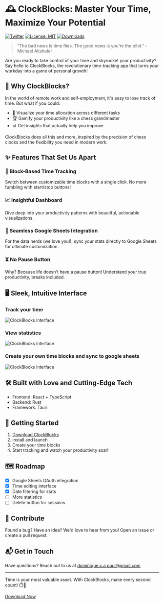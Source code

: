 # 🕰️ ClockBlocks: Master Your Time, Maximize Your Potential

[![Twitter](https://img.shields.io/twitter/follow/dominiquecapaul.svg?style=social)](https://twitter.com/dominiquecapaul)
[![License: MIT](https://img.shields.io/badge/License-MIT-yellow.svg)](https://opensource.org/licenses/MIT)
[![Downloads](https://img.shields.io/github/downloads/DominiquePaul/ClockBlocks/total.svg)](https://github.com/DominiquePaul/ClockBlocks/releases)

> "The bad news is time flies. The good news is you're the pilot." - Michael Altshuler

Are you ready to take control of your time and skyrocket your productivity? Say hello to ClockBlocks, the revolutionary time-tracking app that turns your workday into a game of personal growth!

## 🚀 Why ClockBlocks?

In the world of remote work and self-employment, it's easy to lose track of time. But what if you could:

- 🎯 Visualize your time allocation across different tasks
- 🏆 Gamify your productivity like a chess grandmaster
- 📊 Get insights that actually help you improve

ClockBlocks does all this and more, inspired by the precision of chess clocks and the flexibility you need in modern work.

## ✨ Features That Set Us Apart

### 🧩 Block-Based Time Tracking
Switch between customizable time blocks with a single click. No more fumbling with start/stop buttons!

### 📈 Insightful Dashboard
Dive deep into your productivity patterns with beautiful, actionable visualizations.

### 🔄 Seamless Google Sheets Integration
For the data nerds (we love you!), sync your stats directly to Google Sheets for ultimate customization.

### ⏳ No Pause Button
Why? Because life doesn't have a pause button! Understand your true productivity, breaks included.

## 🖥️ Sleek, Intuitive Interface

### Track your time

![ClockBlocks Interface](https://images.ctfassets.net/2jl6ez2z7dm3/7DWQHXQg7ueWIcjFZ2FDkd/da1aaf31813091384c310c19e862e6d6/ClockBlocks1.png)

### View statistics

![ClockBlocks Interface](https://images.ctfassets.net/2jl6ez2z7dm3/7tbaoXf7OjbfOWyd3Z1GkM/b61f6cf1d1f4ef8d7c259e404ae82792/ClockBlocks2.png)


### Create your own time blocks and sync to google sheets

![ClockBlocks Interface](https://images.ctfassets.net/2jl6ez2z7dm3/7h9x7tIwK2yUpOiw98ozJu/3a54f77146b3142ca0a6198b713c42ec/ClockBlocks3.png)


## 🛠️ Built with Love and Cutting-Edge Tech

- Frontend: React + TypeScript
- Backend: Rust
- Framework: Tauri

## 🚀 Getting Started

1. [Download ClockBlocks](https://github.com/DominiquePaul/ClockBlocks/releases)
2. Install and launch
3. Create your time blocks
4. Start tracking and watch your productivity soar!

## 🗺️ Roadmap

- [x] Google Sheets OAuth integration
- [x] Time editing interface
- [x] Date filtering for stats
- [ ] More statistics
- [ ] Delete button for sessions

## 🤝 Contribute

Found a bug? Have an idea? We'd love to hear from you! Open an issue or create a pull request.

## 📬 Get in Touch

Have questions? Reach out to us at [dominique.c.a.paul@gmail.com](mailto:dominique.c.a.paul@gmail.com)

---

Time is your most valuable asset. With ClockBlocks, make every second count! ⏱️💪

[Download Now](https://github.com/DominiquePaul/ClockBlocks/releases)
